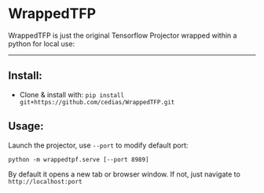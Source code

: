 # WrappedTFP

WrappedTFP is just the original Tensorflow Projector wrapped within a python for local use:

--------------------------------------

## Install:
- Clone & install with: `pip install git+https://github.com/cedias/WrappedTFP.git`

## Usage:

Launch the projector, use `--port` to modify default port:

`python -m wrappedtpf.serve [--port 8989]`


By default it opens a new tab or browser window. If not, just navigate to `http://localhost:port`

